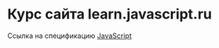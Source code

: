 # Курс сайта learn.javascript.ru

Ссылка на спецификацию [JavaScript](https://www.ecma-international.org/publications-and-standards/standards/ecma-262/)
